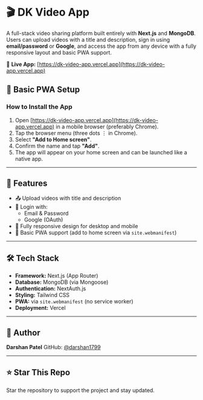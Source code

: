 # 🎬 DK Video App

A full-stack video sharing platform built entirely with **Next.js** and **MongoDB**. Users can upload videos with a title and description, sign in using **email/password** or **Google**, and access the app from any device with a fully responsive layout and basic PWA support.

🔗 **Live App:** [https://dk-video-app.vercel.app](https://dk-video-app.vercel.app)


## 📲 Basic PWA Setup

### How to Install the App

1. Open [https://dk-video-app.vercel.app](https://dk-video-app.vercel.app) in a mobile browser (preferably Chrome).
2. Tap the browser menu (three dots ⋮ in Chrome).
3. Select **"Add to Home screen"**.
4. Confirm the name and tap **"Add"**.
5. The app will appear on your home screen and can be launched like a native app.

---

## 🚀 Features

- 📤 Upload videos with title and description
- 🔐 Login with:
  - Email & Password
  - Google (OAuth)
- 📱 Fully responsive design for desktop and mobile
- 📲 Basic PWA support (add to home screen via `site.webmanifest`)

---

## 🛠 Tech Stack

- **Framework:** Next.js (App Router)
- **Database:** MongoDB (via Mongoose)
- **Authentication:** NextAuth.js
- **Styling:** Tailwind CSS
- **PWA:** via `site.webmanifest` (no service worker)
- **Deployment:** Vercel

---

## 👤 Author

**Darshan Patel**
GitHub: [@darshan1799](https://github.com/darshan1799)

---

## ⭐️ Star This Repo

Star the repository to support the project and stay updated.

